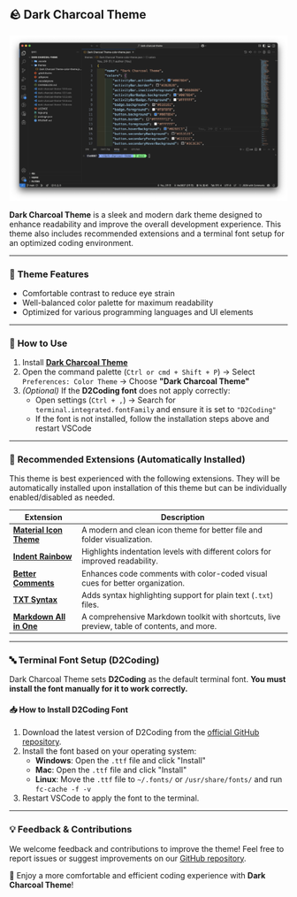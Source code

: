 ## 🪨 Dark Charcoal Theme  

![Dark Charcoal Theme](theme_img.png)

**Dark Charcoal Theme** is a sleek and modern dark theme designed to enhance readability and improve the overall development experience. This theme also includes recommended extensions and a terminal font setup for an optimized coding environment.

---

### 🎨 **Theme Features**  
- Comfortable contrast to reduce eye strain  
- Well-balanced color palette for maximum readability  
- Optimized for various programming languages and UI elements  

---

### 🚀 **How to Use**  
1. Install **[Dark Charcoal Theme](https://marketplace.visualstudio.com/items?itemName=the0807.dark-charcoal-theme)**
2. Open the command palette (`Ctrl or cmd + Shift + P`) → Select `Preferences: Color Theme` → Choose **"Dark Charcoal Theme"**  
3. *(Optional)* If the **D2Coding font** does not apply correctly:  
   - Open settings (`Ctrl + ,`) → Search for `terminal.integrated.fontFamily` and ensure it is set to `"D2Coding"`  
   - If the font is not installed, follow the installation steps above and restart VSCode  

---

### 🔌 **Recommended Extensions (Automatically Installed)**  
This theme is best experienced with the following extensions. They will be automatically installed upon installation of this theme but can be individually enabled/disabled as needed.  

| **Extension** | **Description** |  
|--------------|---------------|  
| [**Material Icon Theme**](https://marketplace.visualstudio.com/items?itemName=PKief.material-icon-theme) | A modern and clean icon theme for better file and folder visualization. |  
| [**Indent Rainbow**](https://marketplace.visualstudio.com/items?itemName=oderwat.indent-rainbow) | Highlights indentation levels with different colors for improved readability. |  
| [**Better Comments**](https://marketplace.visualstudio.com/items?itemName=aaron-bond.better-comments) | Enhances code comments with color-coded visual cues for better organization. |  
| [**TXT Syntax**](https://marketplace.visualstudio.com/items?itemName=xshrim.txt-syntax) | Adds syntax highlighting support for plain text (`.txt`) files. |  
| [**Markdown All in One**](https://marketplace.visualstudio.com/items?itemName=yzhang.markdown-all-in-one) | A comprehensive Markdown toolkit with shortcuts, live preview, table of contents, and more. |  

---

### 🔤 **Terminal Font Setup (D2Coding)**  
Dark Charcoal Theme sets **D2Coding** as the default terminal font. **You must install the font manually for it to work correctly.**  

#### 📥 **How to Install D2Coding Font**  
1. Download the latest version of D2Coding from the [official GitHub repository](https://github.com/naver/d2codingfont).  
2. Install the font based on your operating system:  
   - **Windows**: Open the `.ttf` file and click "Install"  
   - **Mac**: Open the `.ttf` file and click "Install"  
   - **Linux**: Move the `.ttf` file to `~/.fonts/` or `/usr/share/fonts/` and run `fc-cache -f -v`  
3. Restart VSCode to apply the font to the terminal.  

---

### 💡 **Feedback & Contributions**  
We welcome feedback and contributions to improve the theme! Feel free to report issues or suggest improvements on our [GitHub repository](https://github.com/the0807/Dark-Charcoal-Theme).  

🚀 Enjoy a more comfortable and efficient coding experience with **Dark Charcoal Theme**!